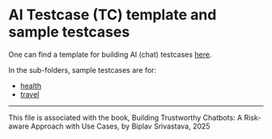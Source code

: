 
# AI Testcase (TC) template and sample testcases

One can find a template for building AI (chat) testcases [here](testcase-template.md).

In the sub-folders, sample testcases are for:
* [health](health-sample-testcases)
* [travel](travel-sample-testcases)

----

This file is associated with the book, Building Trustworthy Chatbots: A Risk-aware Approach with Use Cases, by Biplav Srivastava, 2025
